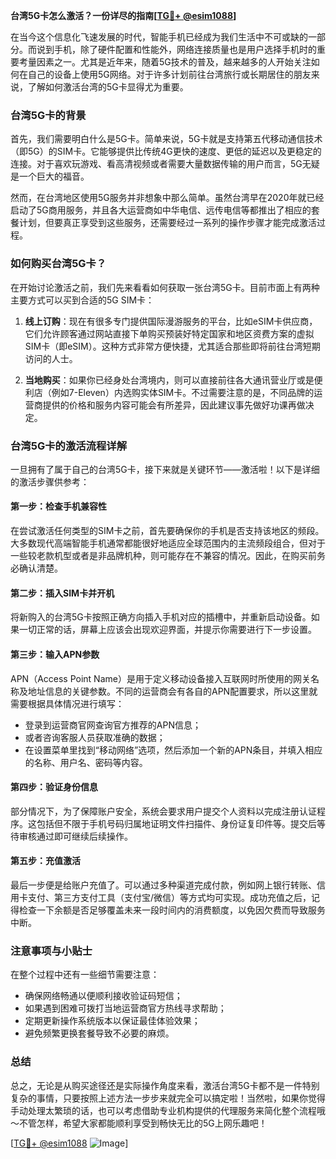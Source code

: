 **台湾5G卡怎么激活？一份详尽的指南[[TG💪+ @esim1088](https://t.me/s/esim1088)]**

在当今这个信息化飞速发展的时代，智能手机已经成为我们生活中不可或缺的一部分。而说到手机，除了硬件配置和性能外，网络连接质量也是用户选择手机时的重要考量因素之一。尤其是近年来，随着5G技术的普及，越来越多的人开始关注如何在自己的设备上使用5G网络。对于许多计划前往台湾旅行或长期居住的朋友来说，了解如何激活台湾的5G卡显得尤为重要。

### 台湾5G卡的背景

首先，我们需要明白什么是5G卡。简单来说，5G卡就是支持第五代移动通信技术（即5G）的SIM卡。它能够提供比传统4G更快的速度、更低的延迟以及更稳定的连接。对于喜欢玩游戏、看高清视频或者需要大量数据传输的用户而言，5G无疑是一个巨大的福音。

然而，在台湾地区使用5G服务并非想象中那么简单。虽然台湾早在2020年就已经启动了5G商用服务，并且各大运营商如中华电信、远传电信等都推出了相应的套餐计划，但要真正享受到这些服务，还需要经过一系列的操作步骤才能完成激活过程。

### 如何购买台湾5G卡？

在开始讨论激活之前，我们先来看看如何获取一张台湾5G卡。目前市面上有两种主要方式可以买到合适的5G SIM卡：

1. **线上订购**：现在有很多专门提供国际漫游服务的平台，比如eSIM卡供应商，它们允许顾客通过网站直接下单购买预装好特定国家和地区资费方案的虚拟SIM卡（即eSIM）。这种方式非常方便快捷，尤其适合那些即将前往台湾短期访问的人士。
   
2. **当地购买**：如果你已经身处台湾境内，则可以直接前往各大通讯营业厅或是便利店（例如7-Eleven）内选购实体SIM卡。不过需要注意的是，不同品牌的运营商提供的价格和服务内容可能会有所差异，因此建议事先做好功课再做决定。

### 台湾5G卡的激活流程详解

一旦拥有了属于自己的台湾5G卡，接下来就是关键环节——激活啦！以下是详细的激活步骤供参考：

#### 第一步：检查手机兼容性
在尝试激活任何类型的SIM卡之前，首先要确保你的手机是否支持该地区的频段。大多数现代高端智能手机通常都能很好地适应全球范围内的主流频段组合，但对于一些较老款机型或者是非品牌机种，则可能存在不兼容的情况。因此，在购买前务必确认清楚。

#### 第二步：插入SIM卡并开机
将新购入的台湾5G卡按照正确方向插入手机对应的插槽中，并重新启动设备。如果一切正常的话，屏幕上应该会出现欢迎界面，并提示你需要进行下一步设置。

#### 第三步：输入APN参数
APN（Access Point Name）是用于定义移动设备接入互联网时所使用的网关名称及地址信息的关键参数。不同的运营商会有各自的APN配置要求，所以这里就需要根据具体情况进行填写：
- 登录到运营商官网查询官方推荐的APN信息；
- 或者咨询客服人员获取准确的数据；
- 在设置菜单里找到“移动网络”选项，然后添加一个新的APN条目，并填入相应的名称、用户名、密码等内容。

#### 第四步：验证身份信息
部分情况下，为了保障账户安全，系统会要求用户提交个人资料以完成注册认证程序。这包括但不限于手机号码归属地证明文件扫描件、身份证复印件等。提交后等待审核通过即可继续后续操作。

#### 第五步：充值激活
最后一步便是给账户充值了。可以通过多种渠道完成付款，例如网上银行转账、信用卡支付、第三方支付工具（支付宝/微信）等方式均可实现。成功充值之后，记得检查一下余额是否足够覆盖未来一段时间内的消费额度，以免因欠费而导致服务中断。

### 注意事项与小贴士

在整个过程中还有一些细节需要注意：
- 确保网络畅通以便顺利接收验证码短信；
- 如果遇到困难可拨打当地运营商官方热线寻求帮助；
- 定期更新操作系统版本以保证最佳体验效果；
- 避免频繁更换套餐导致不必要的麻烦。

### 总结

总之，无论是从购买途径还是实际操作角度来看，激活台湾5G卡都不是一件特别复杂的事情，只要按照上述方法一步步来就完全可以搞定啦！当然啦，如果你觉得手动处理太繁琐的话，也可以考虑借助专业机构提供的代理服务来简化整个流程哦～不管怎样，希望大家都能顺利享受到畅快无比的5G上网乐趣吧！

[[TG💪+ @esim1088](https://t.me/s/esim1088) ![Image](https://i.postimg.cc/4NQfJmqS/Snipaste-2025-05-13-00-14-12.png)]